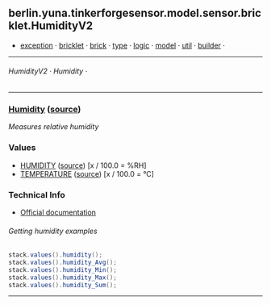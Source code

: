 
## berlin.yuna.tinkerforgesensor.model.sensor.bricklet.HumidityV2
* [exception](readmeDoc/berlin/yuna/tinkerforgesensor/model/exception/README.md) · [bricklet](readmeDoc/berlin/yuna/tinkerforgesensor/model/sensor/bricklet/README.md) · [brick](readmeDoc/berlin/yuna/tinkerforgesensor/model/sensor/brick/README.md) · [type](readmeDoc/berlin/yuna/tinkerforgesensor/model/type/README.md) · [logic](readmeDoc/berlin/yuna/tinkerforgesensor/logic/README.md) · [model](readmeDoc/berlin/yuna/tinkerforgesensor/model/README.md) · [util](readmeDoc/berlin/yuna/tinkerforgesensor/util/README.md) · [builder](readmeDoc/berlin/yuna/tinkerforgesensor/model/builder/README.md) · 

---
###### HumidityV2 · Humidity · 

---

### [Humidity](readmeDoc/berlin/yuna/tinkerforgesensor/model/sensor/bricklet/Humidity.md) ([source](src/main/java/berlin/yuna/tinkerforgesensor/model/sensor/bricklet/Humidity.java))

*Measures relative humidity*

### Values

* [HUMIDITY](readmeDoc/berlin/yuna/tinkerforgesensor/model/type/ValueType.md) ([source](src/main/java/berlin/yuna/tinkerforgesensor/model/type/ValueType.java)) [x / 100.0 = %RH]
* [TEMPERATURE](readmeDoc/berlin/yuna/tinkerforgesensor/model/type/ValueType.md) ([source](src/main/java/berlin/yuna/tinkerforgesensor/model/type/ValueType.java)) [x / 100.0 = °C]
### Technical Info

* [Official documentation](https://www.tinkerforge.com/en/doc/Hardware/Bricklets/Humidity_V2.html)
###### Getting humidity examples
```java
stack.values().humidity();
stack.values().humidity_Avg();
stack.values().humidity_Min();
stack.values().humidity_Max();
stack.values().humidity_Sum();
```

--- 
